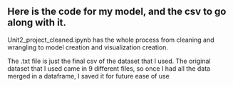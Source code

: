 ## Here is the code for my model, and the csv to go along with it.


Unit2_project_cleaned.ipynb has the whole process from cleaning and wrangling to model creation and visualization creation.

The .txt file is just the final csv of the dataset that I used. The original dataset that I used came in 9 different files, so once I had all the data merged in a dataframe, I saved it for future ease of use
